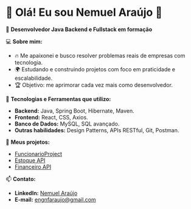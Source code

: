 # 👋 Olá! Eu sou Nemuel Araújo 🚀

🎯 **Desenvolvedor Java Backend e Fullstack em formação**

💻 **Sobre mim:**
- 🔥 Me apaixonei e busco resolver problemas reais de empresas com tecnologia.
- 🌍 Estudando e construindo projetos com foco em praticidade e escalabilidade.
- 🏆 Objetivo: me aprimorar cada vez mais como desenvolvedor.

🚀 **Tecnologias e Ferramentas que utilizo:**
- **Backend:** Java, Spring Boot, Hibernate, Maven.
- **Frontend:** React, CSS, Axios.
- **Banco de Dados:** MySQL, SQL avançado.
- **Outras habilidades:** Design Patterns, APIs RESTful, Git, Postman.

📂 **Meus projetos:**
- [FuncionarioProject](https://github.com/NemoBJJ/FuncionarioProject)
- [Estoque API](https://github.com/NemoBJJ/Estoque-API)
- [Financeiro API](https://github.com/NemoBJJ/Financeiro-API)

📫 **Contato:**
- **LinkedIn:** [Nemuel Araújo](https://www.linkedin.com/in/nemuel-araujo/?locale=en_US)
- **E-mail:** engnfaraujo@gmail.com
